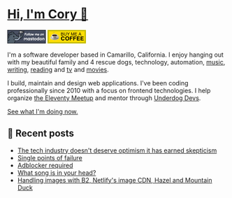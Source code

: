 # [Hi, I'm Cory 👋](https://coryd.dev)

[![Follow @cory@social.lol on Mastodon](/assets/img/mastodon.png)](https://social.lol/@cory) [![Buy me a Coffee](/assets/img/buymeacoffee.png)](https://www.buymeacoffee.com/cory)

I'm a software developer based in Camarillo, California. I enjoy hanging out with my beautiful family and 4 rescue dogs, technology, automation, [music](https://coryd.dev/now#artists), [writing](https://coryd.dev), [reading](https://coryd.dev/now#books) and [tv](https://coryd.dev/now#tv) and [movies](https://coryd.dev/now#movies).

I build, maintain and design web applications. I've been coding professionally since 2010 with a focus on frontend technologies. I help organize [the Eleventy Meetup](https://11tymeetup.dev/) and mentor through [Underdog Devs](https://www.underdogdevs.org).

[See what I'm doing now.](https://coryd.dev/now)

## 📝 Recent posts

<!-- BLOGPOSTS:START -->
- [The tech industry doesn't deserve optimism it has earned skepticism](https://coryd.dev/posts/2024/the-tech-industry-doesnt-deserve-optimism-it-has-earned-skepticism/)
- [Single points of failure](https://coryd.dev/posts/2024/single-points-of-failure/)
- [Adblocker required](https://coryd.dev/posts/2024/2024-adblocker-required/)
- [What song is in your head?](https://coryd.dev/posts/2024/what-song-is-in-your-head/)
- [Handling images with B2, Netlify's image CDN, Hazel and Mountain Duck](https://coryd.dev/posts/2024/handling-images-with-b2-netlify-image-cdn-hazel-mountain-duck/)
<!-- BLOGPOSTS:END -->